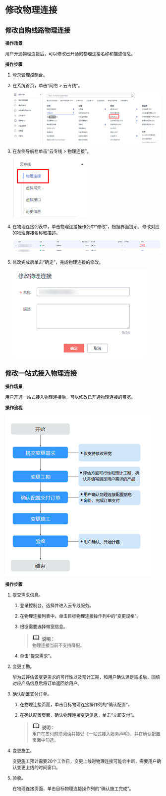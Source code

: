 # 修改物理连接<a name="zh-cn_topic_0166140208"></a>

## 修改自购线路物理连接<a name="section13177323162813"></a>

**操作场景**

用户开通物理连接后，可以修改已开通的物理连接名称和描述信息。

**操作步骤**

1.  登录管理控制台。
2.  在系统首页，单击“网络 \> 云专线”。

    ![](figures/zh-cn_image_0210028409.png)

3.  在左侧导航栏单击“云专线 \> 物理连接”。

    ![](figures/zh-cn_image_0210028410.png)

4.  在物理连接列表中，单击物理连接操作列中“修改”，根据界面提示，修改对应的物理连接名称和描述。

    ![](figures/zh-cn_image_0210028161.png)

5.  修改完成后单击“确定”，完成物理连接的修改。

    ![](figures/zh-cn_image_0210028407.png)


## 修改一站式接入物理连接<a name="section12265194932913"></a>

**操作场景**

用户开通一站式接入物理连接后，可以修改已开通物理连接的带宽。

**操作流程**

![](figures/zh-cn_image_0212711571.png)

**操作步骤**

1.  提交需求信息。
    1.  登录控制台，选择并进入云专线服务。
    2.  在物理连接列表中，单击目标物理连接操作列中的“变更规格”。
    3.  根据需要选择带宽信息。

        >![](public_sys-resources/icon-note.gif) **说明：**   
        >物理连接当前不支持降配。  

    4.  单击“提交需求”。

2.  变更工勘。

    华为云评估该变更需求的可行性以及预计工期，和用户确认满足需求后，回填对应产品信息后将订单返回给用户。

3.  确认配置支付订单。
    1.  在物理连接页面，单击目标物理连接操作列的“确认配置”。
    2.  在确认配置页面，确认物理连接变更信息，单击“立即支付”。

        >![](public_sys-resources/icon-note.gif) **说明：**   
        >用户在支付前须阅读并接受《一站式接入服务声明》，并在确认配置页面中勾选。  


4.  变更施工。

    变更施工预计需要20个工作日，变更上线时物理连接可能会中断，需要用户确认变更上线的时间窗口。

5.  验收。

    在物理连接页面，单击目标物理连接操作列的“确认施工完成”。


